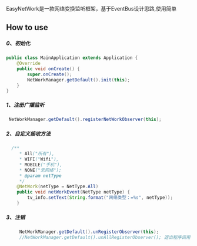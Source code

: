EasyNetWork是一款网络变换监听框架，基于EventBus设计思路,使用简单

## How to use

##### 0、初始化
```java
public class MainApplication extends Application {
    @Override
    public void onCreate() {
        super.onCreate();
        NetWorkManager.getDefault().init(this);
    }
}
```
##### 1、注册广播监听

```java
 NetWorkManager.getDefault().registerNetWorkObserver(this);
```
##### 2、自定义接收方法

```java
  /**
     * All("所有"),
     * WIFI("Wifi"),
     * MOBILE("手机"),
     * NONE("无网络");
     * @param netType
     */
    @NetWork(netType = NetType.All)
    public void netWorkEvent(NetType netType) {
        tv_info.setText(String.format("网络类型：=%s", netType));
    }
```
##### 3、注销 

```java
     NetWorkManager.getDefault().unRegisterObserver(this);
     //NetWorkManager.getDefault().unAllRegisterObserver(); 退出程序调用
```
